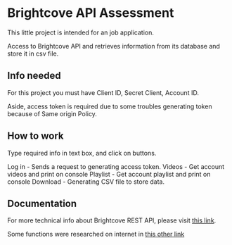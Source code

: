 # Brightcove API Assessment

This little project is intended for an job application.

Access to Brightcove API and retrieves information from its database and store it in csv file.

## Info needed

For this project you must have Client ID, Secret Client, Account ID.

Aside, access token is required due to some troubles generating token because of Same origin Policy.

## How to work

Type required info in text box, and click on buttons.

Log in - Sends a request to generating access token.
Videos - Get account videos and print on console
Playlist - Get account playlist and print on console
Download - Generating CSV file to store data.

## Documentation

For more technical info about Brightcove REST API, please visit [this link][Brightove-API].

Some functions were researched on internet in [this other link][Medium]


[Brightove-API]: https://apis.support.brightcove.com/index.html
[Medium]: https://medium.com/@danny.pule/export-json-to-csv-file-using-javascript-a0b7bc5b00d2

